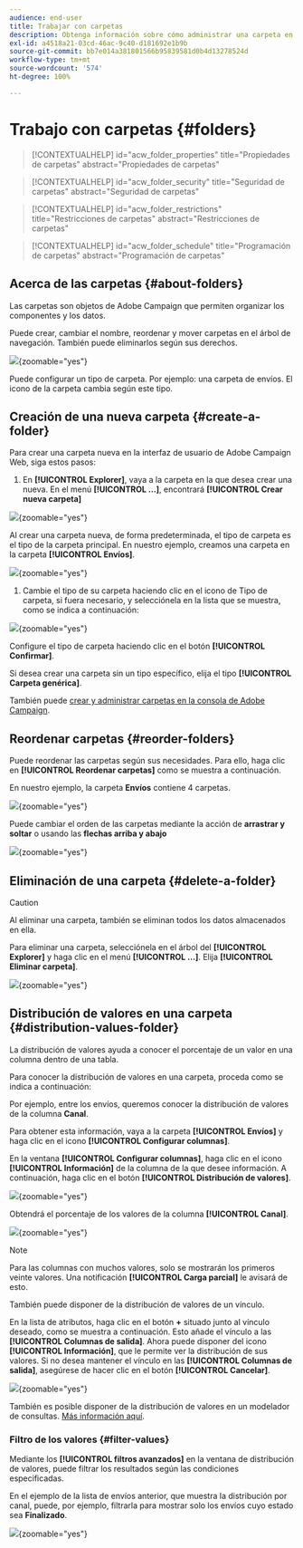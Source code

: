 ```yaml
---
audience: end-user
title: Trabajar con carpetas
description: Obtenga información sobre cómo administrar una carpeta en Adobe Campaign
exl-id: a4518a21-03cd-46ac-9c40-d181692e1b9b
source-git-commit: bb7e014a381801566b95839581d0b4d13278524d
workflow-type: tm+mt
source-wordcount: '574'
ht-degree: 100%

---
```


# Trabajo con carpetas {#folders}

>[!CONTEXTUALHELP]
>id="acw_folder_properties"
>title="Propiedades de carpetas"
>abstract="Propiedades de carpetas"

>[!CONTEXTUALHELP]
>id="acw_folder_security"
>title="Seguridad de carpetas"
>abstract="Seguridad de carpetas"

>[!CONTEXTUALHELP]
>id="acw_folder_restrictions"
>title="Restricciones de carpetas"
>abstract="Restricciones de carpetas"

>[!CONTEXTUALHELP]
>id="acw_folder_schedule"
>title="Programación de carpetas"
>abstract="Programación de carpetas"

## Acerca de las carpetas {#about-folders}

Las carpetas son objetos de Adobe Campaign que permiten organizar los componentes y los datos.

Puede crear, cambiar el nombre, reordenar y mover carpetas en el árbol de navegación. También puede eliminarlos según sus derechos.

![](assets/folders.png){zoomable="yes"}

Puede configurar un tipo de carpeta. Por ejemplo: una carpeta de envíos.
El icono de la carpeta cambia según este tipo.

## Creación de una nueva carpeta {#create-a-folder}

Para crear una carpeta nueva en la interfaz de usuario de Adobe Campaign Web, siga estos pasos:

1. En **[!UICONTROL Explorer]**, vaya a la carpeta en la que desea crear una nueva.
En el menú **[!UICONTROL …]**, encontrará **[!UICONTROL Crear nueva carpeta]**

![](assets/folder_create.png){zoomable="yes"}

Al crear una carpeta nueva, de forma predeterminada, el tipo de carpeta es el tipo de la carpeta principal. En nuestro ejemplo, creamos una carpeta en la carpeta **[!UICONTROL Envíos]**.

![](assets/folder_new.png){zoomable="yes"}

1. Cambie el tipo de su carpeta haciendo clic en el icono de Tipo de carpeta, si fuera necesario, y selecciónela en la lista que se muestra, como se indica a continuación:

![](assets/folder_type.png){zoomable="yes"}

Configure el tipo de carpeta haciendo clic en el botón **[!UICONTROL Confirmar]**.

Si desea crear una carpeta sin un tipo específico, elija el tipo **[!UICONTROL Carpeta genérica]**.

También puede [crear y administrar carpetas en la consola de Adobe Campaign](https://experienceleague.adobe.com/es/docs/campaign/campaign-v8/config/configuration/folders-and-views).


## Reordenar carpetas {#reorder-folders}

Puede reordenar las carpetas según sus necesidades. Para ello, haga clic en **[!UICONTROL Reordenar carpetas]** como se muestra a continuación.

En nuestro ejemplo, la carpeta **Envíos** contiene 4 carpetas.

![](assets/folder-reorder.png){zoomable="yes"}

Puede cambiar el orden de las carpetas mediante la acción de **arrastrar y soltar** o usando las **flechas arriba y abajo**

![](assets/folder-draganddrop.png){zoomable="yes"}


## Eliminación de una carpeta {#delete-a-folder}

>[!CAUTION]
>
>Al eliminar una carpeta, también se eliminan todos los datos almacenados en ella.

Para eliminar una carpeta, selecciónela en el árbol del **[!UICONTROL Explorer]** y haga clic en el menú **[!UICONTROL …]**.
Elija **[!UICONTROL Eliminar carpeta]**.

![](assets/folder_delete.png){zoomable="yes"}

## Distribución de valores en una carpeta {#distribution-values-folder}

La distribución de valores ayuda a conocer el porcentaje de un valor en una columna dentro de una tabla.

Para conocer la distribución de valores en una carpeta, proceda como se indica a continuación:

Por ejemplo, entre los envíos, queremos conocer la distribución de valores de la columna **Canal**.

Para obtener esta información, vaya a la carpeta **[!UICONTROL Envíos]** y haga clic en el icono **[!UICONTROL Configurar columnas]**.

En la ventana **[!UICONTROL Configurar columnas]**, haga clic en el icono **[!UICONTROL Información]** de la columna de la que desee información. A continuación, haga clic en el botón **[!UICONTROL Distribución de valores]**.

![](assets/values_deliveries.png){zoomable="yes"}

Obtendrá el porcentaje de los valores de la columna **[!UICONTROL Canal]**.

![](assets/values_percentage.png){zoomable="yes"}

>[!NOTE]
>
> Para las columnas con muchos valores, solo se mostrarán los primeros veinte valores. Una notificación **[!UICONTROL Carga parcial]** le avisará de esto.

También puede disponer de la distribución de valores de un vínculo.

En la lista de atributos, haga clic en el botón **+** situado junto al vínculo deseado, como se muestra a continuación. Esto añade el vínculo a las **[!UICONTROL Columnas de salida]**. Ahora puede disponer del icono **[!UICONTROL Información]**, que le permite ver la distribución de sus valores. Si no desea mantener el vínculo en las **[!UICONTROL Columnas de salida]**, asegúrese de hacer clic en el botón **[!UICONTROL Cancelar]**.

![](assets/values_link.png){zoomable="yes"}

También es posible disponer de la distribución de valores en un modelador de consultas. [Más información aquí](../query/build-query.md#distribution-of-values-in-a-query).

### Filtro de los valores {#filter-values}

Mediante los **[!UICONTROL filtros avanzados]** en la ventana de distribución de valores, puede filtrar los resultados según las condiciones especificadas.

En el ejemplo de la lista de envíos anterior, que muestra la distribución por canal, puede, por ejemplo, filtrarla para mostrar solo los envíos cuyo estado sea **Finalizado**.

![](assets/values_filter.png){zoomable="yes"}
